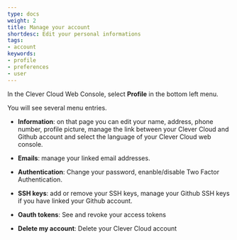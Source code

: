 ```yaml
---
type: docs
weight: 2
title: Manage your account
shortdesc: Edit your personal informations
tags:
- account
keywords:
- profile
- preferences
- user
---
```


In the Clever Cloud Web Console, select **Profile** in the bottom left menu.

You will see several menu entries.

- **Information**: on that page you can edit your name, address, phone number, profile picture, manage the link between your Clever Cloud and Github account and select the language of your Clever Cloud web console.

- **Emails**: manage your linked email addresses.

- **Authentication**: Change your password, enanble/disable Two Factor Authentication.

- **SSH keys**: add or remove your SSH keys, manage your Github SSH keys if you have linked your Github account.

- **Oauth tokens**: See and revoke your access tokens

- **Delete my account**: Delete your Clever Cloud account
